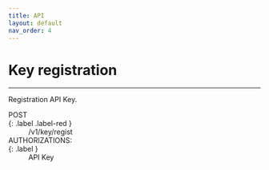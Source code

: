 ```yaml
---
title: API
layout: default
nav_order: 4
---
```


# Key registration
---

Registration API Key.  

<dl>
  <dt>POST</dt>
  {: .label .label-red }
  <dd>/v1/key/regist</dd>
  <dt>AUTHORIZATIONS:</dt>
  {: .label }
  <dd>API Key</dd>
</dl>